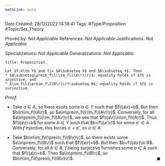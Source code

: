 ```yaml
---
mathLink: auto
---
```


<div class="topSpace"></div>

Date Created: 28/12/2022 14:18:41
Tags: #Type/Proposition #Topic/Set_Theory

Proved by: _Not Applicable_
References: _Not Applicable_
Justifications: _Not Applicable_

Specializations: _Not Applicable_
Generalizations: _Not Applicable_

``` ad-Proposition
title: Proposition.

Let $f:X\to Y$ and fix $A\subseteq X$ and $B\subseteq Y$. Then
* $A\subseteq\preim_f\l(\im_f\l(A\r)\r)$; equality holds if $f$ is injective, and
* $\im_f\l(\preim_f\l(B\r)\r)\subseteq B$; equality holds if $f$ is surjective.

```

<i>Proof.</i>
* Take $a\in A$, so there exists some $b\in Y$ such that $f\l(a\r)=b$. But then $b\in\im_f\l(A\r)$, so $a\in\preim_f\l(\im_f\l(A\r)\r)$. Conversely, for all $a\in\preim_f\l(\im_f\l(A\r)\r)$, we see that $f\l(a\r)\in\im_f\l(A\r)$. Thus $f\l(a\r)=b$ for some $b\in Y$ such that $b=f\l(a'\r)$ for some $a'\in A$. With $f$ injective, this forces $a=a'$, so $a\in A$.

* Take $b\in\im_f\l(\preim_f\l(B\r)\r)$, so there exists some $a\in\preim_f\l(B\r)$ such that $f\l(a\r)=b$. But then $b=f\l(a\r)\in B$. Conversely, for all $b\in B$, $f$ being surjective furnishes some $a\in A$ such that $f\l(a\r)=b$. Then $a\in\preim_f\l(B\r)$, so $b\in\im_f\l(\preim_f\l(B\r)\r)$.<span style="float:right;">$\blacksquare$</span>
